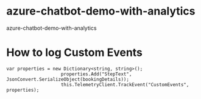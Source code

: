 # azure-chatbot-demo-with-analytics
azure-chatbot-demo-with-analytics

# How to log Custom Events
```
var properties = new Dictionary<string, string>();
                    properties.Add("StepText", JsonConvert.SerializeObject(bookingDetails)); 
                    this.TelemetryClient.TrackEvent("CustomEvents", properties);

```
